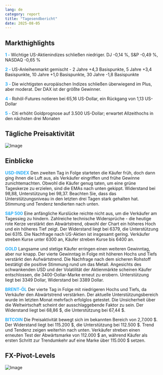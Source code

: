 ```yaml
---
lang: de
category: report
title: "Tagesendbericht"
date: 2025-08-05
---
```



<h2>Markthighlights</h2>
<strong style="color: #2caef7;">1 - </strong> Wichtige US-Aktienindizes schließen niedriger. DJ -0,14 %, S&P -0,49 %, NASDAQ -0,65 %

<strong style="color: #2caef7;">2 - </strong> US-Anleihenmarkt gemischt - 2 Jahre +4,3 Basispunkte, 5 Jahre +3,4 Basispunkte, 10 Jahre +1,0 Basispunkte, 30 Jahre -1,8 Basispunkte


<strong style="color: #2caef7;">3 - </strong> Die wichtigsten europäischen Indizes schließen überwiegend im Plus, aber moderat. Der DAX ist der größte Gewinner.


<strong style="color: #2caef7;">4 - </strong> Rohöl-Futures notieren bei 65,16 US-Dollar, ein Rückgang von 1,13 US-Dollar

<strong style="color: #2caef7;">5 - </strong> Citi erhöht Goldprognose auf 3.500 US-Dollar; erwartet Allzeithochs in den nächsten drei Monaten



<h2>Tägliche Preisaktivität</h2>
<img src="https://markleighedu.github.io/img/Aug-2025/05-Aug-2025/price.jpg" alt="Image"/>

<h2>Einblicke</h2>
<strong style="color: #2caef7;">USD-INDEX</strong> Den zweiten Tag in Folge starteten die Käufer früh, doch dann ging ihnen die Luft aus, als Verkäufer eingriffen und frühe Gewinne zunichtemachten. Obwohl die Käufer genug taten, um eine grüne Tageskerze zu erzielen, sind die EMAs nach unten gekippt. Widerstand bei 98,88, Unterstützung bei 98,37. Beachten Sie, dass das Unterstützungsniveau in den letzten drei Tagen stark gehalten hat. Stimmung und Tendenz tendierten nach unten.

<strong style="color: #2caef7;">S&P 500</strong> Eine anfängliche Kurslücke reichte nicht aus, um die Verkäufer am Tagessieg zu hindern. Zahlreiche technische Widersprüche - die heutige rote Kerze verstärkt den Abwärtstrend, obwohl der Chart ein höheres Hoch und ein höheres Tief zeigt. Der Widerstand liegt bei 6379, die Unterstützung bei 6315. Die Nachfrage nach US-Aktien ist insgesamt gering. Verkäufer streben Kurse unter 6300 an, Käufer streben Kurse bis 6400 an.

<strong style="color: #2caef7;">GOLD</strong> Langsame und stetige Käufer erringen einen weiteren Gewinntag, aber nur knapp. Der vierte Gewinntag in Folge mit höheren Hochs und Tiefs verstärkt den Aufwärtstrend. Die Nachfrage nach dem sicheren Rohstoff bestätigt die positive Stimmung rund um das Metall. Angesichts des schwankenden USD und der Volatilität der Aktienmärkte scheinen Käufer entschlossen, die 3400-Dollar-Marke erneut zu erobern. Unterstützung liegt bei 3349 Dollar, Widerstand bei 3389 Dollar.

<strong style="color: #2caef7;">BRENT-ÖL</strong> Der vierte Tag in Folge mit niedrigeren Hochs und Tiefs, da Verkäufer den Abwärtstrend verstärken. Der aktuelle Unterstützungsbereich wurde im letzten Monat mehrfach erfolglos getestet. Die Unsicherheit über die Weltwirtschaft scheint der ausschlaggebende Faktor zu sein. Der Widerstand liegt bei 68,86 $, die Unterstützung bei 67,44 $.

<strong style="color: #2caef7;">BITCOIN</strong> Die Preisaktivität bewegt sich im bekannten Bereich von 2,7.000 $. Der Widerstand liegt bei 115.200 $, die Unterstützung bei 112.500 $. Trend und Tendenz zeigen weiterhin nach unten. Verkäufer streben einen erneuten Test der Abwärtsmarke von 112.000 $ an, während Käufer als ersten Schritt zur Trendumkehr auf eine Marke über 115.000 $ setzen.



<h2>FX-Pivot-Levels</h2>
<img src="https://markleighedu.github.io/img/Aug-2025/05-Aug-2025/pivot.jpg" alt="Image"/>